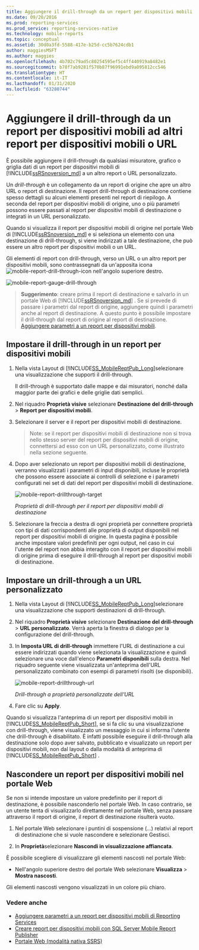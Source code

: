 ```yaml
---
title: Aggiungere il drill-through da un report per dispositivi mobili ad altri report per dispositivi mobili o URL | Microsoft Docs
ms.date: 09/20/2016
ms.prod: reporting-services
ms.prod_service: reporting-services-native
ms.technology: mobile-reports
ms.topic: conceptual
ms.assetid: 30d0a3fd-5588-417e-b25d-cc5b7624cdb1
author: maggiesMSFT
ms.author: maggies
ms.openlocfilehash: 4b702c79ad5c80254595ef5c4ff440919a8482e1
ms.sourcegitcommit: b78f7ab9281f570b87f96991ebd9a095812cc546
ms.translationtype: HT
ms.contentlocale: it-IT
ms.lasthandoff: 01/31/2020
ms.locfileid: "63280744"
---
```

# <a name="add-drillthrough-from-a-mobile-report-to-other-mobile-reports-or-urls"></a>Aggiungere il drill-through da un report per dispositivi mobili ad altri report per dispositivi mobili o URL
È possibile aggiungere il drill-through da qualsiasi misuratore, grafico o griglia dati di un report per dispositivi mobili di [!INCLUDE[ssRSnoversion_md](../../includes/ssrsnoversion-md.md)] a un altro report o URL personalizzato. 

Un *drill-through*  è un collegamento da un report di origine che apre un altro URL o report di destinazione. Il report drill-through di destinazione contiene spesso dettagli su alcuni elementi presenti nel report di riepilogo. A seconda del report per dispositivi mobili di origine, uno o più parametri possono essere passati al report per dispositivi mobili di destinazione o integrati in un URL personalizzato.  
  
Quando si visualizza il report per dispositivi mobili di origine nel portale Web di [!INCLUDE[ssRSnoversion_md](../../includes/ssrsnoversion-md.md)] e si seleziona un elemento con una destinazione di drill-through, si viene indirizzati a tale destinazione, che può essere un altro report per dispositivi mobili o un URL.  

Gli elementi di report con drill-through, verso un URL o un altro report per dispositivi mobili, sono contrassegnati da un'apposita icona ![mobile-report-drill-through-icon](../../reporting-services/mobile-reports/media/mobile-report-drill-through-icon.png) nell'angolo superiore destro.

![mobile-report-gauge-drill-through](../../reporting-services/mobile-reports/media/mobile-report-gauge-drill-through.png) 

>**Suggerimento**: creare prima il report di destinazione e salvarlo in un portale Web di [!INCLUDE[ssRSnoversion_md](../../includes/ssrsnoversion-md.md)] . Se si prevede di passare i parametri dal report di origine, aggiungere quindi i parametri anche al report di destinazione. A questo punto è possibile impostare il drill-through dal report di origine al report di destinazione. [Aggiungere parametri a un report per dispositivi mobili](../../reporting-services/mobile-reports/add-parameters-to-a-mobile-report-reporting-services.md).
 
## <a name="set-up-drillthrough-to-a-mobile-report"></a>Impostare il drill-through in un report per dispositivi mobili  

1. Nella vista Layout di [!INCLUDE[SS_MobileReptPub_Long](../../includes/ss-mobilereptpub-long.md)]selezionare una visualizzazione che supporti il drill-through.   

   Il drill-through è supportato dalle mappe e dai misuratori, nonché dalla maggior parte dei grafici e delle griglie dati semplici.
   
2. Nel riquadro **Proprietà visive** selezionare **Destinazione del drill-through** > **Report per dispositivi mobili**.  
3. Selezionare il server e il report per dispositivi mobili di destinazione.  

   >Note: se il report per dispositivi mobili di destinazione non si trova nello stesso server del report per dispositivi mobili di origine, connettersi ad esso con un URL personalizzato, come illustrato nella sezione seguente.  
 
4. Dopo aver selezionato un report per dispositivi mobili di destinazione, verranno visualizzati i parametri di input disponibili, incluse le proprietà che possono essere associate ai controlli di selezione e i parametri configurati nei set di dati del report per dispositivi mobili di destinazione.  

   ![mobile-report-drillthrough-target](../../reporting-services/mobile-reports/media/mobile-report-drillthrough-target.PNG)
   
   *Proprietà di drill-through per il report per dispositivi mobili di destinazione*  
  
5. Selezionare la freccia a destra di ogni proprietà per connettere proprietà con tipi di dati corrispondenti alle proprietà di output disponibili nel report per dispositivi mobili di origine. In questa pagina è possibile anche impostare valori predefiniti per ogni output, nel caso in cui l'utente del report non abbia interagito con il report per dispositivi mobili di origine prima di eseguire il drill-through al report per dispositivi mobili di destinazione.  
  
## <a name="set-up-a-drillthrough-to-a-custom-url"></a>Impostare un drill-through a un URL personalizzato  
  
1. Nella vista Layout di [!INCLUDE[SS_MobileReptPub_Long](../../includes/ss-mobilereptpub-long.md)]selezionare una visualizzazione che supporti destinazioni di drill-through.    
2. Nel riquadro **Proprietà visive** selezionare **Destinazione del drill-through** > **URL personalizzato**.  Verrà aperta la finestra di dialogo per la configurazione del drill-through.  
  
3. In **Imposta URL di drill-through** immettere l'URL di destinazione a cui essere indirizzati quando viene selezionata la visualizzazione e quindi selezionare una voce dall'elenco **Parametri disponibili** sulla destra. Nel riquadro seguente viene visualizzata un'anteprima dell'URL personalizzato combinato con esempi di parametri risolti (se disponibili).  
  
   ![mobile-report-drillthrough-url](../../reporting-services/mobile-reports/media/mobile-report-drillthrough-url.PNG)
  
   *Drill-through a proprietà personalizzate dell'URL*  
  
4. Fare clic su **Apply**.  

  
Quando si visualizza l'anteprima di un report per dispositivi mobili in [!INCLUDE[SS_MobileReptPub_Short](../../includes/ss-mobilereptpub-short.md)], se si fa clic su una visualizzazione con drill-through, viene visualizzato un messaggio in cui si informa l'utente che drill-through è disabilitato. È infatti possibile eseguire il drill-through alla destinazione solo dopo aver salvato, pubblicato e visualizzato un report per dispositivi mobili, non dal layout o dalla modalità di anteprima di [!INCLUDE[SS_MobileReptPub_Short](../../includes/ss-mobilereptpub-short.md)] .  

## <a name="hide-a-target-mobile-report-on-the-web-portal"></a>Nascondere un report per dispositivi mobili nel portale Web
Se non si intende impostare un valore predefinito per il report di destinazione, è possibile nasconderlo nel portale Web. In caso contrario, se un utente tenta di visualizzarlo direttamente nel portale Web, senza passare attraverso il report di origine, il report di destinazione risulterà vuoto.

1. Nel portale Web selezionare i puntini di sospensione (...) relativi al report di destinazione che si vuole nascondere e selezionare Gestisci.

2. In **Proprietà**selezionare **Nascondi in visualizzazione affiancata**.

È possibile scegliere di visualizzare gli elementi nascosti nel portale Web: 

* Nell'angolo superiore destro del portale Web selezionare **Visualizza** > **Mostra nascosti**. 

Gli elementi nascosti vengono visualizzati in un colore più chiaro.
    
### <a name="see-also"></a>Vedere anche  
 
* [Aggiungere parametri a un report per dispositivi mobili di Reporting Services](../../reporting-services/mobile-reports/add-parameters-to-a-mobile-report-reporting-services.md)
* [Creare report per dispositivi mobili con SQL Server Mobile Report Publisher](../../reporting-services/mobile-reports/create-mobile-reports-with-sql-server-mobile-report-publisher.md) 
* [Portale Web (modalità nativa SSRS)](../../reporting-services/web-portal-ssrs-native-mode.md)

